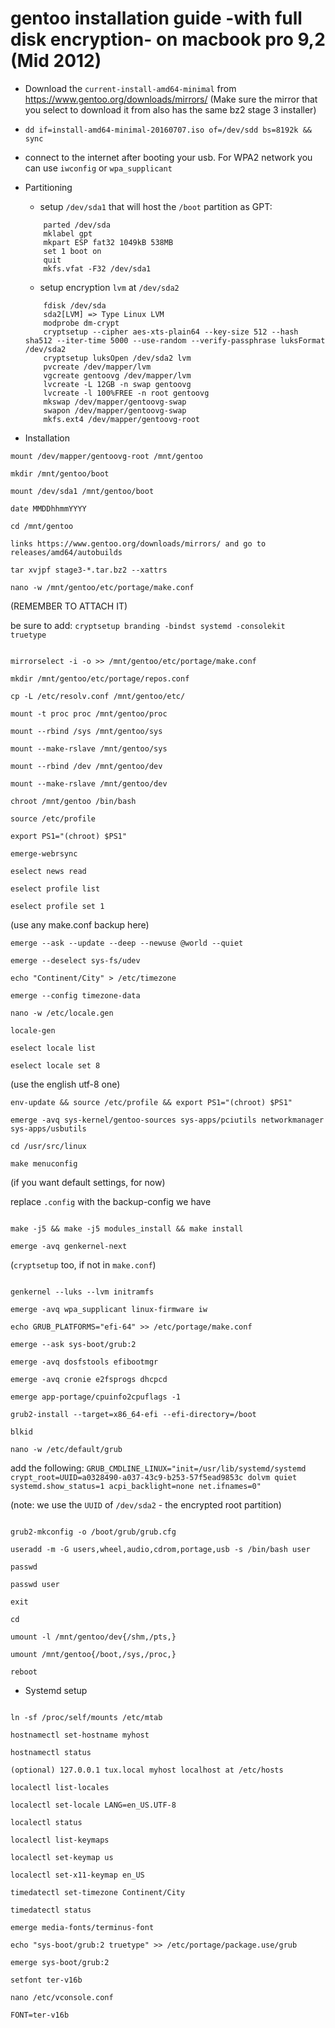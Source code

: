 gentoo installation guide -with full disk encryption- on macbook pro 9,2 (Mid 2012)
===================================================================================
- Download the ```current-install-amd64-minimal``` from https://www.gentoo.org/downloads/mirrors/
(Make sure the mirror that you select to download it from also has the same bz2 stage 3 installer)
- ```dd if=install-amd64-minimal-20160707.iso of=/dev/sdd bs=8192k && sync```
- connect to the internet after booting your usb. For WPA2 network you can use
`iwconfig` or `wpa_supplicant`
- Partitioning
    - setup `/dev/sda1` that will host the `/boot` partition as GPT:
    ```
        parted /dev/sda
        mklabel gpt
        mkpart ESP fat32 1049kB 538MB
        set 1 boot on
        quit
        mkfs.vfat -F32 /dev/sda1
    ```

    - setup encryption `lvm` at `/dev/sda2`
    ```
        fdisk /dev/sda
        sda2[LVM] => Type Linux LVM
        modprobe dm-crypt
        cryptsetup --cipher aes-xts-plain64 --key-size 512 --hash sha512 --iter-time 5000 --use-random --verify-passphrase luksFormat /dev/sda2
        cryptsetup luksOpen /dev/sda2 lvm
        pvcreate /dev/mapper/lvm
        vgcreate gentoovg /dev/mapper/lvm
        lvcreate -L 12GB -n swap gentoovg
        lvcreate -l 100%FREE -n root gentoovg
        mkswap /dev/mapper/gentoovg-swap
        swapon /dev/mapper/gentoovg-swap
        mkfs.ext4 /dev/mapper/gentoovg-root
    ```

- Installation
```
mount /dev/mapper/gentoovg-root /mnt/gentoo

mkdir /mnt/gentoo/boot

mount /dev/sda1 /mnt/gentoo/boot

date MMDDhhmmYYYY

cd /mnt/gentoo

links https://www.gentoo.org/downloads/mirrors/ and go to releases/amd64/autobuilds

tar xvjpf stage3-*.tar.bz2 --xattrs

nano -w /mnt/gentoo/etc/portage/make.conf
```
(REMEMBER TO ATTACH IT)

be sure to add: `cryptsetup branding -bindst systemd -consolekit truetype`

```

mirrorselect -i -o >> /mnt/gentoo/etc/portage/make.conf

mkdir /mnt/gentoo/etc/portage/repos.conf

cp -L /etc/resolv.conf /mnt/gentoo/etc/

mount -t proc proc /mnt/gentoo/proc

mount --rbind /sys /mnt/gentoo/sys

mount --make-rslave /mnt/gentoo/sys

mount --rbind /dev /mnt/gentoo/dev

mount --make-rslave /mnt/gentoo/dev

chroot /mnt/gentoo /bin/bash

source /etc/profile

export PS1="(chroot) $PS1"

emerge-webrsync

eselect news read

eselect profile list

eselect profile set 1
```
(use any make.conf backup here)

```
emerge --ask --update --deep --newuse @world --quiet

emerge --deselect sys-fs/udev

echo "Continent/City" > /etc/timezone

emerge --config timezone-data

nano -w /etc/locale.gen

locale-gen

eselect locale list

eselect locale set 8 
```
(use the english utf-8 one)
```
env-update && source /etc/profile && export PS1="(chroot) $PS1"

emerge -avq sys-kernel/gentoo-sources sys-apps/pciutils networkmanager sys-apps/usbutils

cd /usr/src/linux

make menuconfig 
```
(if you want default settings, for now)

replace `.config` with the backup-config we have
```

make -j5 && make -j5 modules_install && make install

emerge -avq genkernel-next 
```
(`cryptsetup` too, if not in `make.conf`)

```

genkernel --luks --lvm initramfs

emerge -avq wpa_supplicant linux-firmware iw

echo GRUB_PLATFORMS="efi-64" >> /etc/portage/make.conf

emerge --ask sys-boot/grub:2

emerge -avq dosfstools efibootmgr

emerge -avq cronie e2fsprogs dhcpcd

emerge app-portage/cpuinfo2cpuflags -1

grub2-install --target=x86_64-efi --efi-directory=/boot

blkid

nano -w /etc/default/grub
```
add the following:
`GRUB_CMDLINE_LINUX="init=/usr/lib/systemd/systemd
crypt_root=UUID=a0328490-a037-43c9-b253-57f5ead9853c dolvm quiet
systemd.show_status=1 acpi_backlight=none net.ifnames=0"`

(note: we use the `UUID` of `/dev/sda2` - the encrypted root partition)
```

grub2-mkconfig -o /boot/grub/grub.cfg

useradd -m -G users,wheel,audio,cdrom,portage,usb -s /bin/bash user

passwd

passwd user

exit

cd

umount -l /mnt/gentoo/dev{/shm,/pts,}

umount /mnt/gentoo{/boot,/sys,/proc,}

reboot
```
- Systemd setup

```

ln -sf /proc/self/mounts /etc/mtab

hostnamectl set-hostname myhost

hostnamectl status

(optional) 127.0.0.1 tux.local myhost localhost at /etc/hosts

localectl list-locales

localectl set-locale LANG=en_US.UTF-8

localectl status

localectl list-keymaps

localectl set-keymap us

localectl set-x11-keymap en_US

timedatectl set-timezone Continent/City

timedatectl status

emerge media-fonts/terminus-font

echo "sys-boot/grub:2 truetype" >> /etc/portage/package.use/grub

emerge sys-boot/grub:2

setfont ter-v16b

nano /etc/vconsole.conf

FONT=ter-v16b
```
